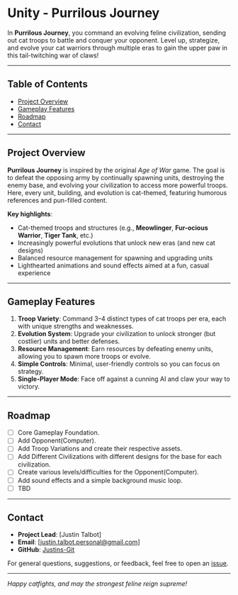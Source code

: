 # Unity - Purrilous Journey

In **Purrilous Journey**, you command an evolving feline civilization, sending out cat troops to battle and conquer your opponent. Level up, strategize, and evolve your cat warriors through multiple eras to gain the upper paw in this tail-twitching war of claws!

---

## Table of Contents

- [Project Overview](#project-overview)  
- [Gameplay Features](#gameplay-features)  
- [Roadmap](#roadmap)  
- [Contact](#contact)

---

## Project Overview

**Purrilous Journey** is inspired by the original *Age of War* game. The goal is to defeat the opposing army by continually spawning units, destroying the enemy base, and evolving your civilization to access more powerful troops. Here, every unit, building, and evolution is cat-themed, featuring humorous references and pun-filled content.

**Key highlights**:
- Cat-themed troops and structures (e.g., **Meowlinger**, **Fur-ocious Warrior**, **Tiger Tank**, etc.)  
- Increasingly powerful evolutions that unlock new eras (and new cat designs)  
- Balanced resource management for spawning and upgrading units  
- Lighthearted animations and sound effects aimed at a fun, casual experience  

---

## Gameplay Features

1. **Troop Variety**: Command 3–4 distinct types of cat troops per era, each with unique strengths and weaknesses.  
2. **Evolution System**: Upgrade your civilization to unlock stronger (but costlier) units and better defenses.  
3. **Resource Management**: Earn resources by defeating enemy units, allowing you to spawn more troops or evolve.  
4. **Simple Controls**: Minimal, user-friendly controls so you can focus on strategy.  
5. **Single-Player Mode**: Face off against a cunning AI and claw your way to victory.

---

## Roadmap

- [ ] Core Gameplay Foundation.
- [ ] Add Opponent(Computer).
- [ ] Add Troop Variations and create their respective assets.
- [ ] Add Different Civilizations with different designs for the base for each civilization.
- [ ] Create various levels/difficulties for the Opponent(Computer).
- [ ] Add sound effects and a simple background music loop.
- [ ] TBD

---

## Contact

- **Project Lead**: [Justin Talbot]  
- **Email**: [justin.talbot.personal@gmail.com]  
- **GitHub**: [Justins-Git](https://github.com/Justins-Git)

For general questions, suggestions, or feedback, feel free to open an [issue](https://github.com/YourUsername/purrilous-journey/issues).

---

*Happy catfights, and may the strongest feline reign supreme!*

